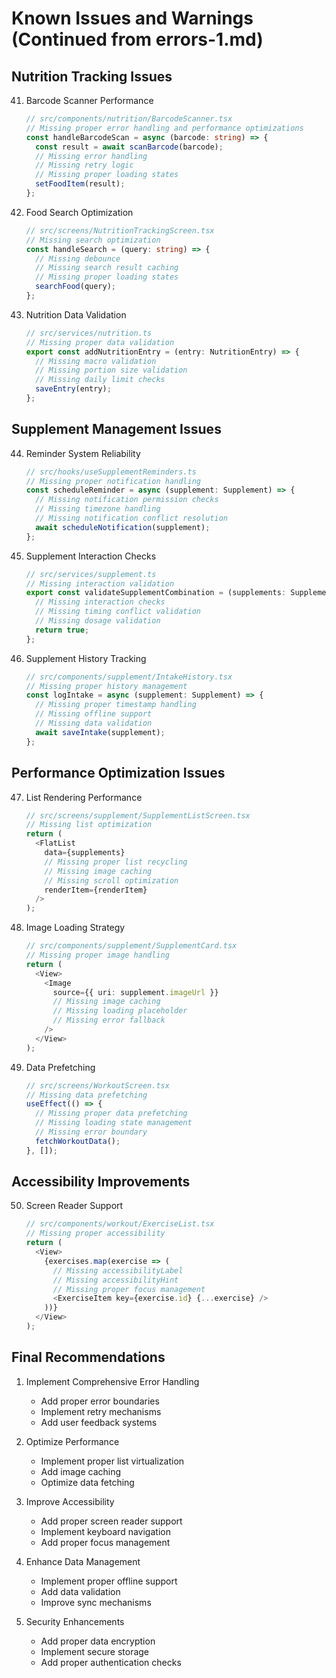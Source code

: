 # Known Issues and Warnings (Continued from errors-1.md)

## Nutrition Tracking Issues
41. Barcode Scanner Performance
    ```typescript
    // src/components/nutrition/BarcodeScanner.tsx
    // Missing proper error handling and performance optimizations
    const handleBarcodeScan = async (barcode: string) => {
      const result = await scanBarcode(barcode);
      // Missing error handling
      // Missing retry logic
      // Missing proper loading states
      setFoodItem(result);
    };
    ```

42. Food Search Optimization
    ```typescript
    // src/screens/NutritionTrackingScreen.tsx
    // Missing search optimization
    const handleSearch = (query: string) => {
      // Missing debounce
      // Missing search result caching
      // Missing proper loading states
      searchFood(query);
    };
    ```

43. Nutrition Data Validation
    ```typescript
    // src/services/nutrition.ts
    // Missing proper data validation
    export const addNutritionEntry = (entry: NutritionEntry) => {
      // Missing macro validation
      // Missing portion size validation
      // Missing daily limit checks
      saveEntry(entry);
    };
    ```

## Supplement Management Issues
44. Reminder System Reliability
    ```typescript
    // src/hooks/useSupplementReminders.ts
    // Missing proper notification handling
    const scheduleReminder = async (supplement: Supplement) => {
      // Missing notification permission checks
      // Missing timezone handling
      // Missing notification conflict resolution
      await scheduleNotification(supplement);
    };
    ```

45. Supplement Interaction Checks
    ```typescript
    // src/services/supplement.ts
    // Missing interaction validation
    export const validateSupplementCombination = (supplements: Supplement[]) => {
      // Missing interaction checks
      // Missing timing conflict validation
      // Missing dosage validation
      return true;
    };
    ```

46. Supplement History Tracking
    ```typescript
    // src/components/supplement/IntakeHistory.tsx
    // Missing proper history management
    const logIntake = async (supplement: Supplement) => {
      // Missing proper timestamp handling
      // Missing offline support
      // Missing data validation
      await saveIntake(supplement);
    };
    ```

## Performance Optimization Issues
47. List Rendering Performance
    ```typescript
    // src/screens/supplement/SupplementListScreen.tsx
    // Missing list optimization
    return (
      <FlatList
        data={supplements}
        // Missing proper list recycling
        // Missing image caching
        // Missing scroll optimization
        renderItem={renderItem}
      />
    );
    ```

48. Image Loading Strategy
    ```typescript
    // src/components/supplement/SupplementCard.tsx
    // Missing proper image handling
    return (
      <View>
        <Image
          source={{ uri: supplement.imageUrl }}
          // Missing image caching
          // Missing loading placeholder
          // Missing error fallback
        />
      </View>
    );
    ```

49. Data Prefetching
    ```typescript
    // src/screens/WorkoutScreen.tsx
    // Missing data prefetching
    useEffect(() => {
      // Missing proper data prefetching
      // Missing loading state management
      // Missing error boundary
      fetchWorkoutData();
    }, []);
    ```

## Accessibility Improvements
50. Screen Reader Support
    ```typescript
    // src/components/workout/ExerciseList.tsx
    // Missing proper accessibility
    return (
      <View>
        {exercises.map(exercise => (
          // Missing accessibilityLabel
          // Missing accessibilityHint
          // Missing proper focus management
          <ExerciseItem key={exercise.id} {...exercise} />
        ))}
      </View>
    );
    ```

## Final Recommendations
1. Implement Comprehensive Error Handling
   - Add proper error boundaries
   - Implement retry mechanisms
   - Add user feedback systems

2. Optimize Performance
   - Implement proper list virtualization
   - Add image caching
   - Optimize data fetching

3. Improve Accessibility
   - Add proper screen reader support
   - Implement keyboard navigation
   - Add proper focus management

4. Enhance Data Management
   - Implement proper offline support
   - Add data validation
   - Improve sync mechanisms

5. Security Enhancements
   - Add proper data encryption
   - Implement secure storage
   - Add proper authentication checks
